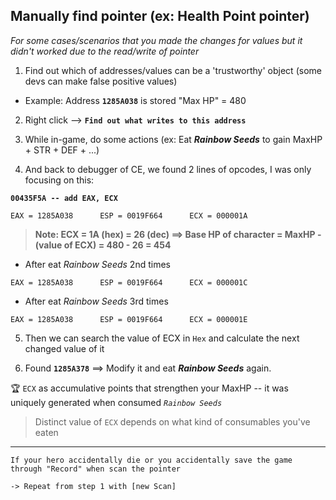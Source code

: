 ## Manually find pointer (ex: Health Point pointer) 

_For some cases/scenarios that you made the changes for values but it didn't worked due to the read/write of pointer_

1) Find out which of addresses/values can be a 'trustworthy' object (some devs can make false positive values) 

- Example: Address **`1285A038`** is stored "Max HP" = 480 

2) Right click --> **`Find out what writes to this address`**

3) While in-game, do some actions (ex: Eat **_Rainbow Seeds_** to gain MaxHP + STR + DEF + ...) 

4) And back to debugger of CE, we found 2 lines of opcodes, I was only focusing on this: 

**`00435F5A -- add EAX, ECX`** 
```
EAX = 1285A038      ESP = 0019F664      ECX = 000001A
```

> **Note:  ECX = 1A (hex) = 26 (dec) ==> Base HP of character = MaxHP - (value of ECX) = 480 - 26 = 454** 

- After eat _Rainbow Seeds_ 2nd times 
```
EAX = 1285A038      ESP = 0019F664      ECX = 000001C
```

- After eat _Rainbow Seeds_ 3rd times 
```
EAX = 1285A038      ESP = 0019F664      ECX = 000001E
```

5) Then we can search the value of ECX in `Hex` and calculate the next changed value of it

6) Found **`1285A378`** ==> Modify it and eat **_Rainbow Seeds_** again. 


🏆 `ECX` as accumulative points that strengthen your MaxHP -- it was uniquely generated when consumed _`Rainbow Seeds`_

> Distinct value of `ECX` depends on what kind of consumables you've eaten 

*** 
```
If your hero accidentally die or you accidentally save the game through "Record" when scan the pointer

-> Repeat from step 1 with [new Scan]
```
 

